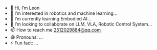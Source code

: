 - 👋 Hi, I’m Leon
- 👀 I’m interested in robotics and machine learning...
- 🌱 I’m currently learning Embodied AI...
- 💞️ I’m looking to collaborate on LLM, VLA, Robotic Control System...
- 📫 How to reach me 2512029884@qq.com
- 😄 Pronouns: ...
- ⚡ Fun fact: ...

<!---
chenming0011112/chenming0011112 is a ✨ special ✨ repository because its `README.md` (this file) appears on your GitHub profile.
You can click the Preview link to take a look at your changes.
--->
